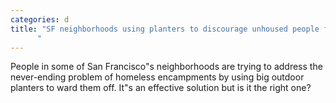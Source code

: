 ```yaml
---
categories: d
title: "SF neighborhoods using planters to discourage unhoused people from setting up encampments
      "
---
```

People in some of San Francisco"s neighborhoods are trying to address the never-ending problem of homeless encampments by using big outdoor planters to ward them off. It"s an effective solution but is it the right one?
      